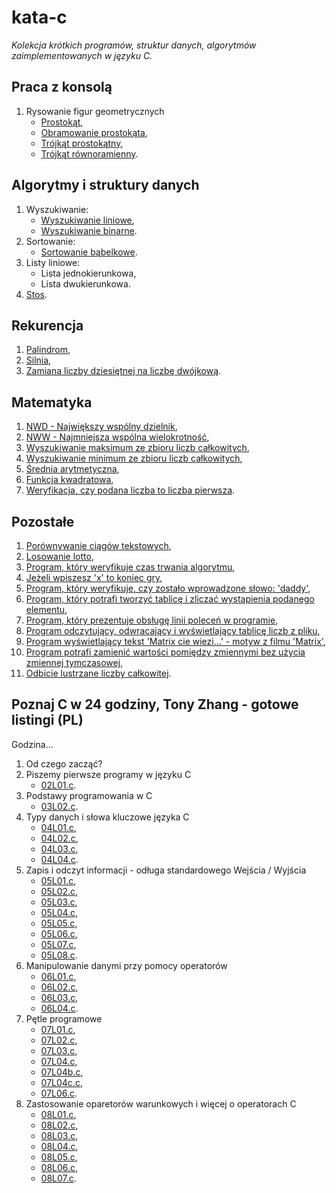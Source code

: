 # kata-c
_Kolekcja krótkich programów, struktur danych, algorytmów zaimplementowanych w języku C._

Praca z konsolą
---------------

1. Rysowanie figur geometrycznych
    * [Prostokąt](/console/print_rectangle.c),
    * [Obramowanie prostokąta](/console/print_rectangle_with_border.c),
    * [Trójkąt prostokątny](/console/print_triangle_rectangular.c),
    * [Trójkąt równoramienny](/console/print_triangle_isosceles.c).

Algorytmy i struktury danych
----------------------------

1. Wyszukiwanie:
    * [Wyszukiwanie liniowe](/algorithms/search_line.c),
    * [Wyszukiwanie binarne](/algorithms/search_binary.c).
2. Sortowanie:
    * [Sortowanie bąbelkowe](/algorithms/bubble_sort.c).
3. Listy liniowe:
    * Lista jednokierunkowa,
    * Lista dwukierunkowa.
4. [Stos](/algorithms/stack/stack.c).

Rekurencja
----------

1. [Palindrom](/recursion/palindrome.c),
2. [Silnia](/recursion/factorial.c),
3. [Zamiana liczby dziesiętnej na liczbę dwójkową](/recursion/conver_to_binary.c).

Matematyka
----------

1. [NWD - Największy wspólny dzielnik](/math/nwd.c),
2. [NWW - Najmniejsza wspólna wielokrotność](/math/nww.c),
3. [Wyszukiwanie maksimum ze zbioru liczb całkowitych](/math/max.c),
4. [Wyszukiwanie minimum ze zbioru liczb całkowitych](/math/min.c),
5. [Średnia arytmetyczna](/math/average.c),
6. [Funkcja kwadratowa](/math/quadratic_function/quadratic_function.c),
7. [Weryfikacja, czy podana liczba to liczba pierwsza](/math/prime.c).

Pozostałe
---------

01. [Porównywanie ciągów tekstowych](/other/string_compare.c),
02. [Losowanie lotto](/other/lottery.c),
03. [Program, który weryfikuje czas trwania algorytmu](/other/algorithm_duration.c),
04. [Jeżeli wpiszesz 'x' to koniec gry](/other/x_terminate_program.c),
05. [Program, który weryfikuje, czy zostało wprowadzone słowo: 'daddy'](/other/daddy.c),
06. [Program, który potrafi tworzyć tablicę i zliczać wystąpienia podanego elementu](/other/tables.c),
07. [Program, który prezentuje obsługę linii poleceń w programie](/other/command_line.c),
08. [Program odczytujący, odwracający i wyświetlający tablicę liczb z pliku](/other/tables02.c),
09. [Program wyświetlający tekst 'Matrix cie wiezi...' - motyw z filmu 'Matrix'](/other/matrix_movie.c),
10. [Program potrafi zamienić wartości pomiędzy zmiennymi bez użycia zmiennej tymczasowej](/other/swap.c),
11. [Odbicie lustrzane liczby całkowitej](/other/mirror.c).

Poznaj C w 24 godziny, Tony Zhang - gotowe listingi (PL)
--------------------------------------------------------

Godzina...

01. Od czego zacząć?
02. Piszemy pierwsze programy w języku C
    + [02L01.c](./c-in-24h/02H/02L01.c).
03. Podstawy programowania w C
    + [03L02.c](./c-in-24h/03H/03L02.c).
04. Typy danych i słowa kluczowe języka C
    + [04L01.c](./c-in-24h/04H/04L01.c),
    + [04L02.c](./c-in-24h/04H/04L02.c),
    + [04L03.c](./c-in-24h/04H/04L03.c),
    + [04L04.c](./c-in-24h/04H/04L04.c).
05. Zapis i odczyt informacji - odługa standardowego Wejścia / Wyjścia
    + [05L01.c](./c-in-24h/05H/05L01.c),
    + [05L02.c](./c-in-24h/05H/05L02.c),
    + [05L03.c](./c-in-24h/05H/05L03.c),
    + [05L04.c](./c-in-24h/05H/05L04.c),
    + [05L05.c](./c-in-24h/05H/05L05.c),
    + [05L06.c](./c-in-24h/05H/05L06.c),
    + [05L07.c](./c-in-24h/05H/05L07.c),
    + [05L08.c](./c-in-24h/05H/05L08.c).
06. Manipulowanie danymi przy pomocy operatorów
    + [06L01.c](./c-in-24h/06H/06L01.c),
    + [06L02.c](./c-in-24h/06H/06L02.c),
    + [06L03.c](./c-in-24h/06H/06L03.c),
    + [06L04.c](./c-in-24h/06H/06L04.c).
07. Pętle programowe
    + [07L01.c](./c-in-24h/07H/07L01.c),
    + [07L02.c](./c-in-24h/07H/07L02.c),
    + [07L03.c](./c-in-24h/07H/07L03.c),
    + [07L04.c](./c-in-24h/07H/07L04.c),
    + [07L04b.c](./c-in-24h/07H/07L04b.c),
    + [07L04c.c](./c-in-24h/07H/07L04c.c),
    + [07L06.c](./c-in-24h/07H/07L06.c).
08. Zastosowanie oparetorów warunkowych i więcej o operatorach C
    + [08L01.c](./c-in-24h/08H/08L01.c),
    + [08L02.c](./c-in-24h/08H/08L02.c),
    + [08L03.c](./c-in-24h/08H/08L03.c),
    + [08L04.c](./c-in-24h/08H/08L04.c),
    + [08L05.c](./c-in-24h/08H/08L05.c),
    + [08L06.c](./c-in-24h/08H/08L06.c),
    + [08L07.c](./c-in-24h/08H/08L07.c).
